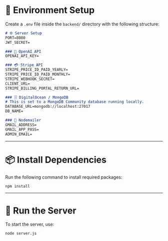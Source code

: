 # 📁 Environment Setup

Create a `.env` file inside the `backend/` directory with the following structure:

```markdown
# 🌐 Server Setup
PORT=8080
JWT_SECRET=

### 🤖 OpenAI API
OPENAI_API_KEY=

### 💳 Stripe API
STRIPE_PRICE_ID_PAID_YEARLY=    
STRIPE_PRICE_ID_PAID_MONTHLY=   
STRIPE_WEBHOOK_SECRET=
CLIENT_URL=
STRIPE_BILLING_PORTAL_RETURN_URL=

### 🗄️ DigitalOcean / MongoDB
# This is set to a MongoDB Community database running locally.
DATABASE_URL=mongodb://localhost:27017 
DB_NAME=

### 📧 Nodemailer
GMAIL_ADDRESS=
GMAIL_APP_PASS=
ADMIN_EMAIL=
```

---

# 📦 Install Dependencies

Run the following command to install required packages:

```
npm install
```

---

# 🚀 Run the Server

To start the server, use:

```
node server.js
```
